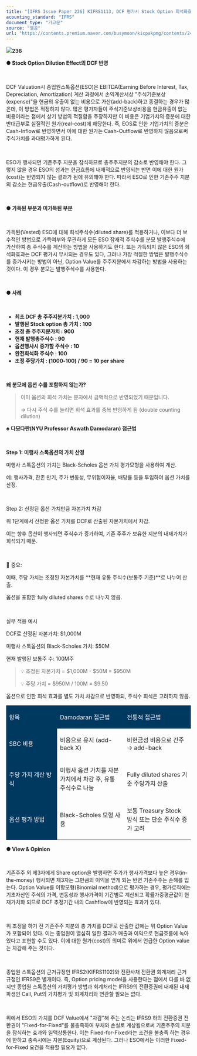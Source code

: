 ```yaml
---
title: "[IFRS Issue Paper 236] KIFRS1113, DCF 평가시 Stock Option 희석화효과(dillution effect) 반영"
acounting_standard: "IFRS"
document_type: "기고문"
source: "엘곰"
url: "https://contents.premium.naver.com/busymoon/kicpakpmg/contents/240926170552318ef"
---
```

![](https://n2.news.naver.com/l.gif?type=content)**236**

**● Stock Option Dilution Effect의 DCF 반영**

​

DCF Valuation시 종업원스톡옵션(ESO)은 EBITDA(Earning Before Interest, Tax, Depreciation, Amortization) 계산 과정에서 손익계산서상 "주식기준보상(expense)"을 현금의 유출이 없는 비용으로 가산(add-back)하고 종결하는 경우가 많은데, 이 방법은 적정하지 않다. 많은 평가자들이 주식기준보상비용을 현금유출이 없는 비용이라는 점에서 상기 방법의 적절함을 주장하지만 이 비용은 기업가치의 증분에 대한 반대급부로 실질적인 원가(real-cost)에 해당한다. 즉, EOS로 인한 기업가치의 증분은 Cash-Inflow로 반영하면서 이에 대한 원가는 Cash-Outflow로 반영하지 않음으로써 주식가치를 과대평가하게 된다.

​

ESO가 행사되면 기존주주 지분을 잠식하므로 총주주지분의 감소로 반영해야 한다. 그렇지 않을 경우 ESO의 성과는 현금흐름에 내재적으로 반영되는 반면 이에 대한 원가(cost)는 반영되지 않는 결과가 됨에 유의해야 한다. 따라서 ESO로 인한 기존주주 지분의 감소는 현금유출(Cash-outflow)로 반영해야 한다.

​

**● 가득된 부분과 미가득된 부분**

**​**

가득된(Vested) ESO에 대해 희석주식수(diluted share)를 적용하거나, 이보다 더 보수적인 방법으로 가득여부와 무관하게 모든 ESO 잠재적 주식수를 분모 발행주식수에 가산하여 총 주식수를 계산하는 방법을 사용하기도 한다. 또는 가득되지 않은 ESO의 희석화효과는 DCF 평가시 무시되는 경우도 있다, 그러나 가장 적절한 방법은 발행주식수를 증가시키는 방법이 아닌, Option Value를 주주지분에서 차감하는 방법을 사용하는 것이다. 이 경우 분모는 발행주식수를 사용한다.

​

**● 사례**

**​**

- **최초 DCF 총 주주지분가치 : 1,000**
- **발행된 Stock option 총 가치 : 100**
- **조정 총 주주지분가치 : 900**
- **현재 발행총주식수 : 90**
- **옵션행사시 증가할 주식수 : 10**
- **완전희석화 주식수 : 100**
- **조정 주당가치 : (1000-100) / 90 = 10 per share**

**​**

**왜 분모에 옵션 수를 포함하지 않는가?**

> 이미 옵션의 희석 가치는 분자에서 금액적으로 반영되었기 때문입니다.
> 
> → 다시 주식 수를 늘리면 희석 효과를 중복 반영하게 됨 (double counting dilution)

**♣ 다모다란(NYU Professor Aswath Damodaran) 접근법**

**​**

**Step 1: 미행사 스톡옵션의 가치 산정**

미행사 스톡옵션의 가치는 Black-Scholes 옵션 가치 평가모형을 사용하여 계산.

예: 행사가격, 잔존 만기, 주가 변동성, 무위험이자율, 배당률 등을 투입하여 옵션 가치를 산정.

​

Step 2: 산정된 옵션 가치만큼 자본가치 차감

위 1단계에서 산정한 옵션 가치를 DCF로 산출된 자본가치에서 차감.

이는 향후 옵션이 행사되면 주식수가 증가하여, 기존 주주가 보유한 지분의 내재가치가 희석되기 때문.

​

📌 중요:

이때, 주당 가치는 조정된 자본가치를 \*\*현재 유통 주식수(보통주 기준)\*\*로 나누어 산출.

옵션을 포함한 fully diluted shares 수로 나누지 않음.

​

실무 적용 예시

DCF로 산정된 자본가치: $1,000M

미행사 스톡옵션의 Black-Scholes 가치: $50M

현재 발행된 보통주 수: 100M주

> 💡 조정된 자본가치 = $1,000M - $50M = $950M
> 
> 💡 주당 가치 = $950M / 100M = $9.50

옵션으로 인한 희석 효과를 별도 가치 차감으로 반영하되, 주식수 희석은 고려하지 않음.

<table style=""><tbody><tr><td colspan="1" rowspan="1" style="width: 27.59%; height: 10.0px;  background-color: #003960;"><div><p style=""><span style="color:#ffffff;">항목</span></p></div></td><td colspan="1" rowspan="1" style="width: 36.2%; height: 10.0px;  background-color: #003960;"><div><p style=""><span style="color:#ffffff;">Damodaran 접근법</span></p></div></td><td colspan="1" rowspan="1" style="width: 36.2%; height: 10.0px;  background-color: #003960;"><div><p style=""><span style="color:#ffffff;">전통적 접근법</span></p></div></td></tr><tr><td colspan="1" rowspan="1" style="width: 27.59%; height: 10.0px;  background-color: #003960;"><div><p style=""><span style="color:#ffffff;">SBC 비용</span></p></div></td><td colspan="1" rowspan="1" style="width: 36.2%; height: 10.0px;  "><div><p style=""><span style="">비용으로 유지</span><span style=""> (add-back X)</span></p></div></td><td colspan="1" rowspan="1" style="width: 36.2%; height: 10.0px;  "><div><p style=""><span style="">비현금성 비용으로 간주 → </span><span style="">add-back</span></p></div></td></tr><tr><td colspan="1" rowspan="1" style="width: 27.59%; height: 10.0px;  background-color: #003960;"><div><p style=""><span style="color:#ffffff;">주당 가치 계산 방식</span></p></div></td><td colspan="1" rowspan="1" style="width: 36.2%; height: 10.0px;  "><div><p style=""><span style="">미행사 옵션 가치를 자본가치에서 차감</span><span style=""> 후, 유통 주식수로 나눔</span></p></div></td><td colspan="1" rowspan="1" style="width: 36.2%; height: 10.0px;  "><div><p style=""><span style="">Fully diluted shares 기준 주당가치 산출</span></p></div></td></tr><tr><td colspan="1" rowspan="1" style="width: 27.59%; height: 10.0px;  background-color: #003960;"><div><p style=""><span style="color:#ffffff;">옵션 평가 방법</span></p></div></td><td colspan="1" rowspan="1" style="width: 36.2%; height: 10.0px;  "><div><p style=""><span style="">Black-Scholes 모형 사용</span></p></div></td><td colspan="1" rowspan="1" style="width: 36.2%; height: 10.0px;  "><div><p style=""><span style="">보통 Treasury Stock 방식 또는 단순 주식수 증가 고려</span></p></div></td></tr></tbody></table>

**● View & Opinion**

**​**

기존주주 외 제3자에게 Share option을 발행하면 주가가 행사가격보다 높은 경우(in-the-money) 행사되면 제3자는 그만큼의 이익을 얻게 되는 반면 기존주주는 손해를 입는다. Option Value를 이항모형(Binomial method)으로 평가하는 경우, 평가로직에는 기초자산인 주식의 가격, 변동성과 행사가격이 기간별로 계산되고 확률가중평균값이 현재가치화 되므로 DCF 추정기간 내의 Cashflow에 반영되는 효과가 있다.

​

위 조정을 하기 전 기존주주 지분의 총 가치를 DCF로 산출한 값에는 위 Option Value가 포함되어 있다. 이는 종업원이 열심히 일한 결과가 매출과 이익으로 현금흐름에 녹아있다고 표현할 수도 있다. 이에 대한 원가(cost)의 의미로 위에서 언급한 Option value는 차감해 주는 것이다.

​

종업원 스톡옵션의 근거규정인 IFRS2(KIFRS1102)와 전환사채 전환권 회계처리 근거규정인 IFRS9은 별개이다. 즉, Option pricing model을 사용한다는 점에서 다를 바 없지만 종업원 스톡옵션의 가치평가 방법과 회계처리는 IFRS9의 전환증권에 내재된 내재파생인 Call, Put의 가치평가 및 회계처리와 연관할 필요는 없다.

​

위에서 ESO의 가치를 DCF Value에서 "차감"해 주는 논리는 IFRS9 하의 전환증권 전환권이 "Fixed-for-Fixed"를 불충족하여 부채와 손실로 계상됨으로써 기존주주의 지분을 잠식하는 효과와 일맥상통한다. 이는 Fixed-for-Fixed라는 조건을 불충족 하는 경우에 한하고 충족시에는 자본(Equity)으로 계상된다. 그러나 ESO에서는 이러한 Fixed-for-Fixed 요건을 적용할 필요가 없다.